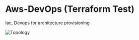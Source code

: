 # Aws-DevOps (Terraform Test)
Iac, Devops for architecture provisioning

![Topology](https://github.com/yankeygilbert/Aws-DevOps/assets/86690944/22db9f37-c347-47a6-a9b7-42d8eb34753e)
